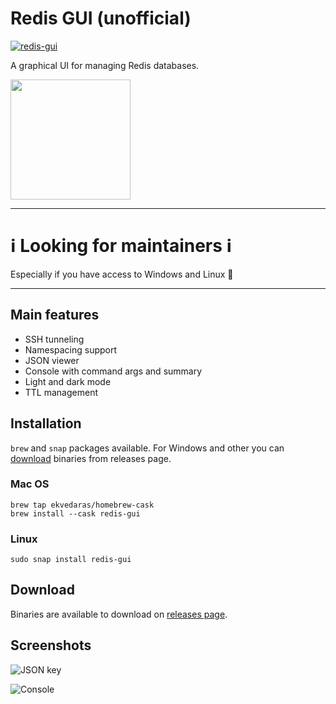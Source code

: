 # Redis GUI (unofficial)

[![redis-gui](https://snapcraft.io/redis-gui/badge.svg)](https://snapcraft.io/redis-gui)

A graphical UI for managing Redis databases.

<img src="packages/renderer/assets/redis.svg" width="192" height="192"/>

---

# ℹ️ Looking for maintainers ℹ️

Especially if you have access to Windows and Linux 🙂

---

## Main features

* SSH tunneling
* Namespacing support
* JSON viewer
* Console with command args and summary
* Light and dark mode
* TTL management

## Installation

`brew` and `snap` packages available. For Windows and other you can [download](#download) binaries from releases page.

### Mac OS

```shell
brew tap ekvedaras/homebrew-cask
brew install --cask redis-gui
```

### Linux

```shell
sudo snap install redis-gui
```

## Download

Binaries are available to download on [releases page](https://github.com/ekvedaras/redis-gui/releases/latest).

## Screenshots

![JSON key](./artifacts/previews/json-key.png)

![Console](./artifacts/previews/console.png)
